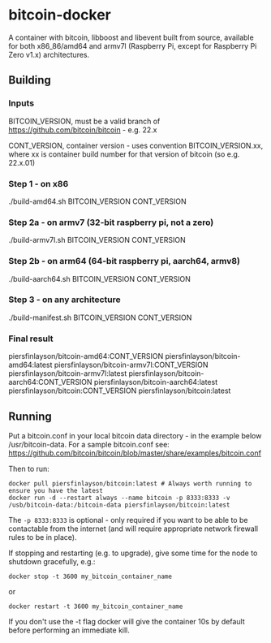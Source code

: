 # bitcoin-docker

A container with bitcoin, libboost and libevent built from source, available for both x86_86/amd64 and armv7l (Raspberry Pi, except for Raspberry Pi Zero v1.x) architectures.

## Building

### Inputs
BITCOIN_VERSION, must be a valid branch of https://github.com/bitcoin/bitcoin - e.g. 22.x

CONT_VERSION, container version - uses convention BITCOIN_VERSION.xx, where xx is container build number for that version of bitcoin (so e.g. 22.x.01)

### Step 1 - on x86
./build-amd64.sh BITCOIN_VERSION CONT_VERSION

### Step 2a - on armv7 (32-bit raspberry pi, not a zero)
./build-armv7l.sh BITCOIN_VERSION CONT_VERSION

### Step 2b - on arm64 (64-bit raspberry pi, aarch64, armv8)
./build-aarch64.sh BITCOIN_VERSION CONT_VERSION

### Step 3 - on any architecture
./build-manifest.sh BITCOIN_VERSION CONT_VERSION

### Final result
piersfinlayson/bitcoin-amd64:CONT_VERSION
piersfinlayson/bitcoin-amd64:latest
piersfinlayson/bitcoin-armv7l:CONT_VERSION
piersfinlayson/bitcoin-armv7l:latest
piersfinlayson/bitcoin-aarch64:CONT_VERSION
piersfinlayson/bitcoin-aarch64:latest
piersfinlayson/bitcoin:CONT_VERSION
piersfinlayson/bitcoin:latest

## Running

Put a bitcoin.conf in your local bitcoin data directory - in the example below /usr/bitcoin-data.  For a sample bitcoin.conf see: https://github.com/bitcoin/bitcoin/blob/master/share/examples/bitcoin.conf

Then to run:
```
docker pull piersfinlayson/bitcoin:latest # Always worth running to ensure you have the latest
docker run -d --restart always --name bitcoin -p 8333:8333 -v /usb/bitcoin-data:/bitcoin-data piersfinlayson/bitcoin:latest
```

The ```-p 8333:8333``` is optional - only required if you want to be able to be contactable from the internet (and will require appropriate network firewall rules to be in place).

If stopping and restarting (e.g. to upgrade), give some time for the node to shutdown gracefully, e.g.:
```
docker stop -t 3600 my_bitcoin_container_name
```
or
```
docker restart -t 3600 my_bitcoin_container_name
```
If you don't use the -t flag docker will give the container 10s by default before performing an immediate kill.

